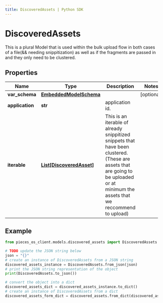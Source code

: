 ```yaml
---
title: DiscoveredAssets | Python SDK
---
```


# DiscoveredAssets

This is a plural Model that is used within the bulk upload flow in both cases of a file(&& needing snippitization) as well as if the fragments are passed in and they only need to be clustered.

## Properties

Name | Type | Description | Notes
------------ | ------------- | ------------- | -------------
**var_schema** | [**EmbeddedModelSchema**](EmbeddedModelSchema) |  | [optional] 
**application** | **str** | application id. | 
**iterable** | [**List[DiscoveredAsset]**](DiscoveredAsset) | This is an iterable of already snippitized snippets that have been clustered.(These are assets that are going to be uploaded or at minimum the assets that we reccommend to upload) | 

## Example

```python
from pieces_os_client.models.discovered_assets import DiscoveredAssets

# TODO update the JSON string below
json = "{}"
# create an instance of DiscoveredAssets from a JSON string
discovered_assets_instance = DiscoveredAssets.from_json(json)
# print the JSON string representation of the object
print(DiscoveredAssets.to_json())

# convert the object into a dict
discovered_assets_dict = discovered_assets_instance.to_dict()
# create an instance of DiscoveredAssets from a dict
discovered_assets_form_dict = discovered_assets.from_dict(discovered_assets_dict)
```


